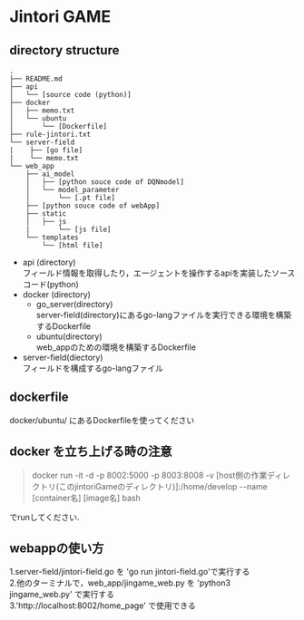 # Jintori GAME 

## directory structure
```
.
├── README.md
├── api
│   └── [source code (python)]
├── docker
│   ├── memo.txt
│   └── ubuntu
│       └── [Dockerfile]
├── rule-jintori.txt
└── server-field
|    ├── [go file]
|    └── memo.txt
└── web_app
    ├── ai_model
    │   ├── [python souce code of DQNmodel]
    │   └── model_parameter
    │       └── [.pt file]
    ├── [python souce code of webApp]
    ├── static
    │   ├── js
    |       └── [js file]
    └── templates
        └── [html file]
```

* api (directory)  
フィールド情報を取得したり，エージェントを操作するapiを実装したソースコード(python)  
* docker (directory)  
    * go_server(directory)  
    server-field(directory)にあるgo-langファイルを実行できる環境を構築するDockerfile  
    * ubuntu(directory)  
    web_appのための環境を構築するDockerfile  
* server-field(diectory)  
    フィールドを構成するgo-langファイル  

## dockerfile
docker/ubuntu/ にあるDockerfileを使ってください
## docker を立ち上げる時の注意
> docker run -it -d -p 8002:5000 -p 8003:8008 -v [host側の作業ディレクトリ(このjintoriGameのディレクトリ)]:/home/develop --name [container名]  [image名] bash  

でrunしてください.

## webappの使い方
1.server-field/jintori-field.go を 'go run jintori-field.go'で実行する  
2.他のターミナルで，web_app/jingame_web.py を 'python3 jingame_web.py' で実行する  
3.'http://localhost:8002/home_page' で使用できる

